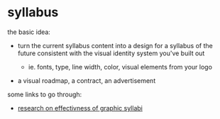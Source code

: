 # syllabus

the basic idea:
* turn the current syllabus content into a design for a syllabus of the future consistent with the visual identity system you've built out
    * ie. fonts, type, line width, color, visual elements from your logo

* a visual roadmap, a contract, an advertisement


some links to go through:
- [research on effectivness of graphic syllabi](https://files.eric.ed.gov/fulltext/EJ1341918.pdf)